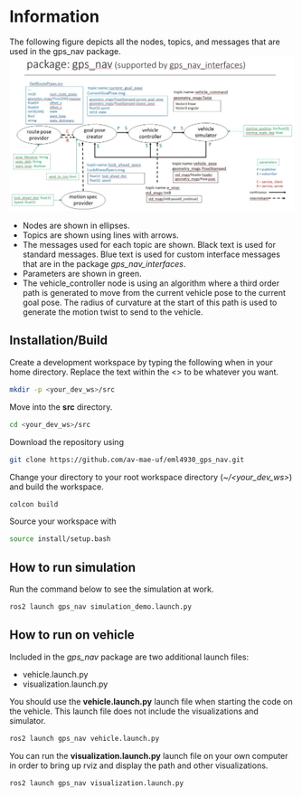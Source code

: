 # Information
The following figure depicts all the nodes, topics, and messages that are used in the gps_nav package.
![gps_nav package](./gps_nav/data/images/gps_nav.jpg)

- Nodes are shown in ellipses.
- Topics are shown using lines with arrows.
- The messages used for each topic are shown.  Black text is used for standard messages.  Blue text is used for custom interface messages that are in the package *gps_nav_interfaces*.
- Parameters are shown in green.
- The vehicle_controller node is using an algorithm where a third order path is generated to move from the current vehicle pose to the current goal pose.  The radius of curvature at the start of this path is used to generate the motion twist to send to the vehicle.

## Installation/Build
Create a development workspace by typing the following when in your home directory. Replace the text within the <> to be whatever you want.
```bash
mkdir -p <your_dev_ws>/src
```
Move into the **src** directory.
```bash
cd <your_dev_ws>/src
```

Download the repository using
```bash
git clone https://github.com/av-mae-uf/eml4930_gps_nav.git
```
Change your directory to your root workspace directory (*~/<your_dev_ws>*) and build the workspace.
```bash
colcon build
``` 
Source your workspace with
```bash
source install/setup.bash
```
## How to run simulation
Run the command below to see the simulation at work.
```bash
ros2 launch gps_nav simulation_demo.launch.py
``` 
## How to run on vehicle
Included in the *gps_nav* package are two additional launch files:
* vehicle.launch.py
* visualization.launch.py

You should use the **vehicle.launch.py** launch file when starting the code on the vehicle. This launch file does not include the visualizations and simulator.
```bash
ros2 launch gps_nav vehicle.launch.py
```

You can run the **visualization.launch.py** launch file on your own computer in order to bring up rviz and display the path and other visualizations.
```bash
ros2 launch gps_nav visualization.launch.py
```